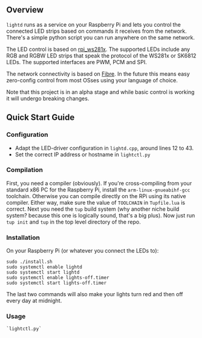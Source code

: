 
## Overview ##

`lightd` runs as a service on your Raspberry Pi and lets you control the connected LED strips based on commands it receives from the network. There's a simple python script you can run anywhere on the same network.

The LED control is based on [rpi_ws281x](https://github.com/jgarff/rpi_ws281x). The supported LEDs include any RGB and RGBW LED strips that speak the protocol of the WS281x or SK6812 LEDs. The supported interfaces are PWM, PCM and SPI.

The network connectivity is based on [Fibre](https://github.com/samuelsadok/fibre). In the future this means easy zero-config control from most OSses using your language of choice.

Note that this project is in an alpha stage and while basic control is working it will undergo breaking changes.

## Quick Start Guide ##

### Configuration ###
 - Adapt the LED-driver configuration in `lightd.cpp`, around lines 12 to 43.
 - Set the correct IP address or hostname in `lightctl.py`

### Compilation ###
First, you need a compiler (obviously). If you're cross-compiling from your standard x86 PC for the Raspberry Pi, install the `arm-linux-gnueabihf-gcc` toolchain. Otherwise you can compile directly on the RPi using its native compiler. Either way, make sure the value of `TOOLCHAIN` in `Tupfile.lua` is correct.
Next you need the `tup` build system (why another niche build system? because this one is logically sound, that's a big plus). Now just run `tup init` and `tup` in the top level directory of the repo.

### Installation ###
On your Raspberry Pi (or whatever you connect the LEDs to):

    sudo ./install.sh
    sudo systemctl enable lightd
    sudo systemctl start lightd
    sudo systemctl enable lights-off.timer
    sudo systemctl start lights-off.timer

The last two commands will also make your lights turn red and then off every day at midnight.

### Usage ###

    `lightctl.py`
